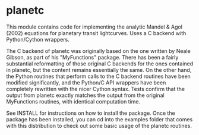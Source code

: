 planetc
=======

This module contains code for implementing the analytic Mandel & Agol (2002) equations
for planetary transit lightcurves. Uses a C backend with Python/Cython wrappers.

The C backend of planetc was originally based on the one written by Neale Gibson, as part
of his "MyFunctions" package. There has been a fairly substantial reformatting of those 
original C backends for the ones contained in planetc, but the content remains essentially 
the same. On the other hand, the Python routines that perform calls to the C backend routines
have been modified significantly, and the Python/C API wrappers have been completely rewritten 
with the nicer Cython syntax. Tests confirm that the output from planetc exactly matches the
output from the original MyFunctions routines, with identical computation time.

See INSTALL for instructions on how to install the package. Once the package
has been installed, you can cd into the examples folder that comes with this
distribution to check out some basic usage of the planetc routines.
